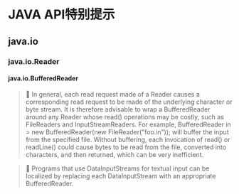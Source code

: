 # JAVA API特别提示

## java.io
### java.io.Reader
#### java.io.BufferedReader
> :turtle: In general, each read request made of a Reader causes a corresponding read request to be made of the underlying character or byte stream. It is therefore advisable to wrap a BufferedReader around any Reader whose read() operations may be costly, such as FileReaders and InputStreamReaders. For example,
 BufferedReader in = new BufferedReader(new FileReader("foo.in"));
will buffer the input from the specified file. Without buffering, each invocation of read() or readLine() could cause bytes to be read from the file, converted into characters, and then returned, which can be very inefficient.

> :thought_balloon: Programs that use DataInputStreams for textual input can be localized by replacing each DataInputStream with an appropriate BufferedReader.
